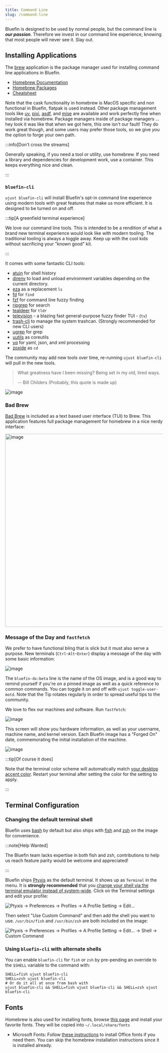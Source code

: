 ```yaml
---
title: Command Line 
slug: /command-line
---
```


Bluefin is designed to be used by normal people, but the command line is _**our passion**_. Therefore we invest in our command line experience, knowing that most people will never see it. Slay out.

## Installing Applications 

The [brew](https://brew.sh/) application is the package manager used for installing command line applications in Bluefin.

- [Homebrew Documentation](https://docs.brew.sh/)
- [Homebrew Packages](https://formulae.brew.sh/)
- [Cheatsheet](https://devhints.io/homebrew)

Note that the cask functionality in homebrew is MacOS specific and non functional in Bluefin, flatpak is used instead. Other package management tools like [uv](https://github.com/astral-sh/uv), [pixi](https://github.com/prefix-dev/pixi), [asdf](https://asdf-vm.com/), and [mise](https://github.com/jdx/mise) are available and work perfectly fine when installed via homebrew. Package managers inside of package managers ... hey look it was like that when we got here, this one isn't our fault! They do work great though, and some users may prefer those tools, so we give *you* the option to forge your own path. 

:::info[Don't cross the streams]

Generally speaking, if you need a tool or utility, use homebrew. If you need a library and dependencies for development work, use a container. This keeps everything nice and clean. 

:::

### `bluefin-cli`

`ujust bluefin-cli` will install Bluefin's opt-in command line experience using modern tools with great features that make us more efficient. It is designed to be turned on and off. 

:::tip[A greenfield terminal experience]

We love our command line tools. This is intended to be a rendition of what a brand new terminal experience would look like with modern tooling. The traditional tooling is always a toggle away. Keep up with the cool kids without sacrificing your "known good" kit. 

:::

It comes with some fantastic CLI tools:

- [atuin](https://github.com/atuinsh/atuin) for shell history
- [direnv](https://direnv.net/) to load and unload environment variables depending on the current directory.
- [eza](https://github.com/eza-community/eza) as a replacement `ls`
- [fd](https://github.com/sharkdp/fd) for `find`
- [fzf](https://github.com/junegunn/fzf) for command line fuzzy finding
- [ripgrep](https://github.com/BurntSushi/ripgrep) for search
- [tealdeer](https://github.com/dbrgn/tealdeer) for `tldr`
- [television](https://github.com/alexpasmantier/television) - a blazing fast general-purpose fuzzy finder TUI - (`tv`)
- [trash-cli](https://github.com/andreafrancia/trash-cli) to manage the system trashcan. (Strongly recommended for new CLI users)
- [ugrep](https://github.com/Genivia/ugrep) for grep
- [uutils](https://github.com/uutils/coreutils) as coreutils
- [yq](https://github.com/mikefarah/yq) for yaml, json, and xml processing
- [zoxide](https://github.com/ajeetdsouza/zoxide) as `cd`

The community may add new tools over time, re-running `ujust bluefin-cli` will pull in the new tools.

> What greatness have I been missing? Being set in my old, tired ways.
>
> -- Bill Childers (Probably, this quote is made up)

![image](https://github.com/user-attachments/assets/89be8151-5b57-4b71-bbe5-988bef2d6798)

### Bad Brew 

[Bad Brew](https://bold-brew.com/) is included as a text based user interface (TUI) to Brew. This application features full package management for homebrew in a nice nerdy interface: 

<img width="1001" height="615" alt="image" src="https://github.com/user-attachments/assets/d07c0455-2514-4b73-bdd5-51eec50b570d" />


### Message of the Day and `fastfetch`

We prefer to have functional bling that is slick but it must also serve a purpose. New terminals (`Ctrl`-`Alt`-`Enter`) display a message of the day with some basic information: 

![image](https://github.com/user-attachments/assets/0e0326ef-6640-41a2-bd24-dae1b1647cfd)

The `bluefin-dx:beta` line is the name of the OS image, and is a good way to remind yourself if you're on a pinned image as well as a quick reference to common commands. You can toggle it on and off with `ujust toggle-user-motd`. Note that the Tip rotates regularly in order to spread useful tips to the community. 

We love to flex our machines and software. Run `fastfetch`:

![image](https://github.com/user-attachments/assets/f720f9d8-7c3c-4f3c-9112-c627686e0fb1)

This screen will show you hardware information, as well as your username, machine name, and kernel version. Each Bluefin image has a "Forged On" date, commemorating the initial installation of the machine. 

![image](https://github.com/user-attachments/assets/99522c15-1209-4fa5-a076-1b6289bdbc76)

:::tip[Of course it does]

Note that the terminal color scheme will automatically match [your desktop accent color](https://release.gnome.org/47/). Restart your terminal after setting the color for the setting to apply.

:::

## Terminal Configuration

### Changing the default terminal shell

Bluefin uses [bash](https://www.gnu.org/software/bash/) by default but also ships with [fish](https://fishshell.com/) and [zsh](https://www.zsh.org/) on the image for convenience.

:::note[Help Wanted]

The Bluefin team lacks expertise in both fish and zsh, contributions to help us reach feature parity would be welcome and appreciated!

:::

Bluefin ships [Ptyxis](https://devsuite.app/ptyxis/) as the default terminal. It shows up as `Terminal` in the menu. It is **strongly recommended** that you [change your shell via the terminal emulator instead of system-wide](https://tim.siosm.fr/blog/2023/12/22/dont-change-defaut-login-shell/). Click on the Terminal settings and edit your profile:

![Ptyxis → Preferences → Profiles → A Profile Setting → Edit...](https://github.com/user-attachments/assets/2c122205-dbd8-41e6-8b7b-4f536c3b69e9)

Then select "Use Custom Command" and then add the shell you want to use. `/usr/bin/fish` and `/usr/bin/zsh` are both included on the image:

![Ptyxis → Preferences → Profiles → A Profile Setting → Edit... → Shell → Custom Command](https://github.com/user-attachments/assets/8eb039db-7ec1-4847-b3d7-496d69fe9538)

### Using `bluefin-cli` with alternate shells

You can enable `bluefin-cli` for `fish` or `zsh` by pre-pending an override to the `$SHELL` variable to the command with:

```
SHELL=fish ujust bluefin-cli
SHELL=zsh ujust bluefin-cli
# Or do it all at once from bash with
ujust bluefin-cli && SHELL=fish ujust bluefin-cli && SHELL=zsh ujust bluefin-cli
```

## Fonts

Homebrew is also used for installing fonts, browse [this page](https://formulae.brew.sh/cask-font/) and install your favorite fonts. They will be copied into `~/.local/share/fonts`

- Microsoft Fonts: Follow [these instructions](https://github.com/colindean/homebrew-fonts-nonfree) to install Office fonts if you need them. You can skip the homebrew installation instructions since it is installed already.
